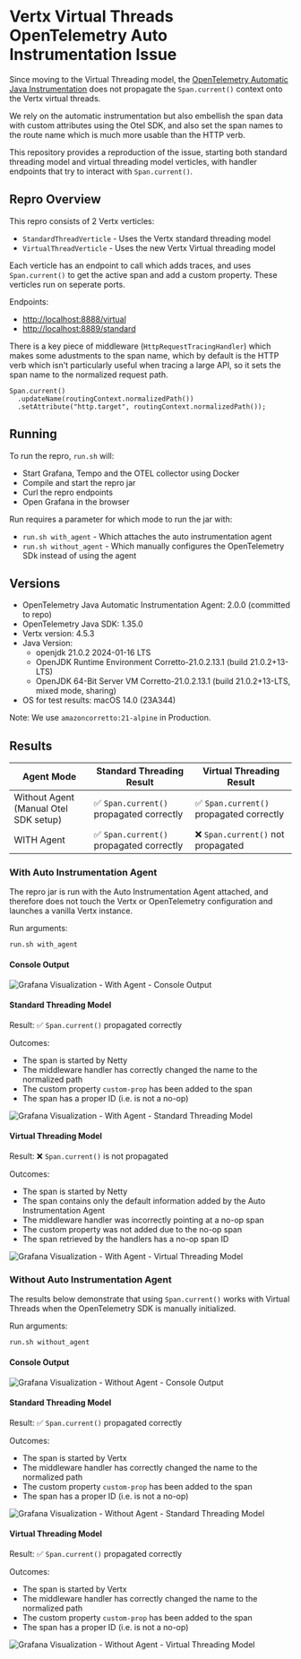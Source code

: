 # Vertx Virtual Threads OpenTelemetry Auto Instrumentation Issue

Since moving to the Virtual Threading model, the [OpenTelemetry Automatic Java Instrumentation](https://github.com/open-telemetry/opentelemetry-java-instrumentation) does not propagate the `Span.current()` context onto the Vertx virtual threads. 

We rely on the automatic instrumentation but also embellish the span data with custom attributes using the Otel SDK, and also set the span names to the route name which is much more usable than the HTTP verb.

This repository provides a reproduction of the issue, starting both standard threading model and virtual threading model verticles, with handler endpoints that try to interact with `Span.current()`.

## Repro Overview

This repro consists of 2 Vertx verticles:

- `StandardThreadVerticle` - Uses the Vertx standard threading model
- `VirtualThreadVerticle` - Uses the new Vertx Virtual threading model

Each verticle has an endpoint to call which adds traces, and uses `Span.current()` to get the active span and add a custom property. These verticles run on seperate ports.

Endpoints:

- [http://localhost:8888/virtual](http://localhost:8888/virtual)
- [http://localhost:8889/standard](http://localhost:8889/standard)

There is a key piece of middleware (`HttpRequestTracingHandler`) which makes some adustments to the span name, which by default is the HTTP verb which isn't particularly useful when tracing a large API, so it sets the span name to the normalized request path.

```
Span.current()
  .updateName(routingContext.normalizedPath())
  .setAttribute("http.target", routingContext.normalizedPath());
```

## Running

To run the repro, `run.sh` will:

- Start Grafana, Tempo and the OTEL collector using Docker
- Compile and start the repro jar
- Curl the repro endpoints
- Open Grafana in the browser

Run requires a parameter for which mode to run the jar with:

- `run.sh with_agent` - Which attaches the auto instrumentation agent
- `run.sh without_agent` - Which manually configures the OpenTelemetry SDk instead of using the agent


## Versions

- OpenTelemetry Java Automatic Instrumentation Agent: 2.0.0 (committed to repo)
- OpenTelemetry Java SDK: 1.35.0
- Vertx version: 4.5.3
- Java Version: 
  - openjdk 21.0.2 2024-01-16 LTS
  - OpenJDK Runtime Environment Corretto-21.0.2.13.1 (build 21.0.2+13-LTS)
  - OpenJDK 64-Bit Server VM Corretto-21.0.2.13.1 (build 21.0.2+13-LTS, mixed mode, sharing)
- OS for test results: macOS 14.0 (23A344)

Note: We use `amazoncorretto:21-alpine` in Production.

## Results

| Agent Mode | Standard Threading Result| Virtual Threading Result |
| --- | --- | --- |
| Without Agent (Manual Otel SDK setup) | ✅ `Span.current()` propagated correctly | ✅ `Span.current()` propagated correctly |
| WITH Agent | ✅ `Span.current()` propagated correctly | ❌ `Span.current()` not propagated |

### With Auto Instrumentation Agent

The repro jar is run with the Auto Instrumentation Agent attached, and therefore does not touch the Vertx or OpenTelemetry configuration and launches a vanilla Vertx instance.

Run arguments: 

```
run.sh with_agent
```

#### Console Output

![Grafana Visualization - With Agent - Console Output](/screenshots/with_agent_console.png)

#### Standard Threading Model

Result: ✅ `Span.current()` propagated correctly

Outcomes:
- The span is started by Netty
- The middleware handler has correctly changed the name to the normalized path
- The custom property `custom-prop` has been added to the span
- The span has a proper ID (i.e. is not a no-op)

![Grafana Visualization - With Agent - Standard Threading Model](/screenshots/with_agent_grafana_standard.png)

#### Virtual Threading Model

Result: ❌ `Span.current()` is not propagated

Outcomes:
- The span is started by Netty
- The span contains only the default information added by the Auto Instrumentation Agent
- The middleware handler was incorrectly pointing at a no-op span
- The custom property was not added due to the no-op span
- The span retrieved by the handlers has a no-op span ID

![Grafana Visualization - With Agent - Virtual Threading Model](/screenshots/with_agent_grafana_virtual.png)

### Without Auto Instrumentation Agent

The results below demonstrate that using `Span.current()` works with Virtual Threads when the OpenTelemetry SDK is manually initialized.

Run arguments: 

```
run.sh without_agent
```

#### Console Output

![Grafana Visualization - Without Agent - Console Output](/screenshots/without_agent_console.png)

#### Standard Threading Model

Result: ✅ `Span.current()` propagated correctly

Outcomes:
- The span is started by Vertx
- The middleware handler has correctly changed the name to the normalized path
- The custom property `custom-prop` has been added to the span
- The span has a proper ID (i.e. is not a no-op)

![Grafana Visualization - Without Agent - Standard Threading Model](/screenshots/without_agent_grafana_standard.png)

#### Virtual Threading Model

Result: ✅ `Span.current()` propagated correctly

Outcomes:
- The span is started by Vertx
- The middleware handler has correctly changed the name to the normalized path
- The custom property `custom-prop` has been added to the span
- The span has a proper ID (i.e. is not a no-op)

![Grafana Visualization - Without Agent - Virtual Threading Model](/screenshots/without_agent_grafana_virtual.png)